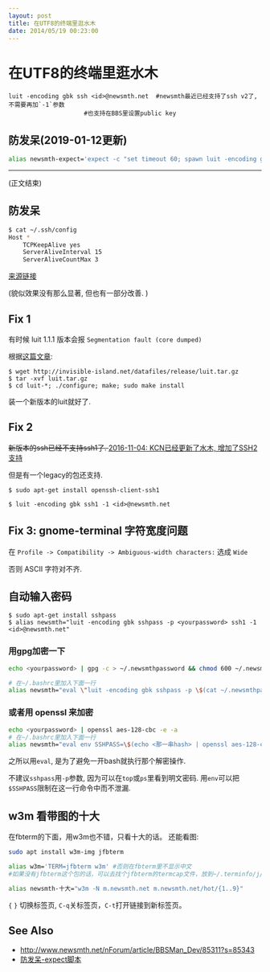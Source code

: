 ```yaml
---
layout: post
title: 在UTF8的终端里逛水木
date: 2014/05/19 00:23:00
---
```


# 在UTF8的终端里逛水木

	luit -encoding gbk ssh <id>@newsmth.net  #newsmth最近已经支持了ssh v2了, 不需要再加`-1`参数
						 #也支持在BBS里设置public key


## 防发呆(2019-01-12更新)

```bash
alias newsmth-expect='expect -c "set timeout 60; spawn luit -encoding gbk ssh newsmth.net; interact timeout 30  {send \"\000\"}; "'
```


---

(正文结束)

## 防发呆

```bash
$ cat ~/.ssh/config 
Host *
    TCPKeepAlive yes
    ServerAliveInterval 15
    ServerAliveCountMax 3
```
[来源链接](https://blog.huiyiqun.me/2016/10/21/openssh-freeze-inactive-session.html)

(貌似效果没有那么显著, 但也有一部分改善. )

## Fix 1

有时候 luit 1.1.1 版本会报 `Segmentation fault (core dumped)`

根据[这篇文章](http://lenguyenthedat.com/luit-segmentation-fault/):

    $ wget http://invisible-island.net/datafiles/release/luit.tar.gz
    $ tar -xvf luit.tar.gz
    $ cd luit-*; ./configure; make; sudo make install

装一个新版本的luit就好了. 

## Fix 2

<del>新版本的ssh已经不支持ssh1了. </del> [2016-11-04: KCN已经更新了水木, 增加了SSH2支持](http://www.newsmth.net/nForum/article/BBSMan_Dev/85355?s=85355)

但是有一个legacy的包还支持. 

    $ sudo apt-get install openssh-client-ssh1

    $ luit -encoding gbk ssh1 -1 <id>@newsmth.net

## Fix 3: gnome-terminal 字符宽度问题

在 `Profile -> Compatibility -> Ambiguous-width characters:` 选成 `Wide`

否则 ASCII 字符对不齐. 

## 自动输入密码

    $ sudo apt-get install sshpass
    $ alias newsmth="luit -encoding gbk sshpass -p <yourpassword> ssh1 -1 <id>@newsmth.net"

### 用gpg加密一下

```bash
echo <yourpassword> | gpg -c > ~/.newsmthpassword && chmod 600 ~/.newsmthpassword

# 在~/.bashrc里加入下面一行
alias newsmth="eval \"luit -encoding gbk sshpass -p \$(cat ~/.newsmthpassword | gpg) ssh scateu@bbs.newsmth.net\""
```

### 或者用 openssl 来加密

```bash
echo <yourpassword> | openssl aes-128-cbc -e -a
# 在~/.bashrc里加入下面一行
alias newsmth="eval env SSHPASS=\$(echo <那一串hash> | openssl aes-128-cbc -d -a) luit -encoding gbk sshpass -e ssh scateu@newsmth.net"  
```

之所以用`eval`, 是为了避免一开bash就执行那个解密操作. 

不建议`sshpass`用`-p`参数, 因为可以在`top`或`ps`里看到明文密码. 用`env`可以把`$SSHPASS`限制在这一行命令中而不泄漏. 

## w3m 看带图的十大

在fbterm的下面，用w3m也不错，只看十大的话。
还能看图:

```bash
sudo apt install w3m-img jfbterm

alias w3m='TERM=jfbterm w3m' #否则在fbterm里不显示中文
#如果没有jfbterm这个包的话，可以去找个jfbterm的termcap文件，放到~/.terminfo/j/jfbterm里

alias newsmth-十大="w3m -N m.newsmth.net m.newsmth.net/hot/{1..9}"
```

`{` `}` 切换标签页, `C-q`关标签页，`C-t`打开链接到新标签页。

## See Also

 - <http://www.newsmth.net/nForum/article/BBSMan_Dev/85311?s=85343>
 - [防发呆-expect脚本](https://9.obelus.net/2016/03/29/ssh-smth-no-idleness-and-encoding.html)
